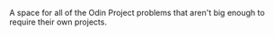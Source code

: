 A space for all of the Odin Project problems that aren't big enough to require their own projects.

